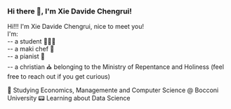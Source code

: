 ### Hi there 👋, I'm Xie Davide Chengrui!

Hi!!! I'm Xie Davide Chengrui, nice to meet you!<br/>
I'm:<br/>
-- a student 👨🏻‍💻<br/>
-- a maki chef 🍣<br/>
-- a pianist 🎹<br/>
-- a christian ⛪︎ belonging to the Ministry of Repentance and Holiness (feel free to reach out if you get curious)<br/>

🏫 Studying Economics, Managemente and Computer Science @ Bocconi University
📟 Learning about Data Science

<!--
**XieDavide/XieDavide** is a ✨ _special_ ✨ repository because its `README.md` (this file) appears on your GitHub profile.

Here are some ideas to get you started:

- 🔭 I’m currently working on ...
- 🌱 I’m currently learning ...
- 👯 I’m looking to collaborate on ...
- 🤔 I’m looking for help with ...
- 💬 Ask me about ...
- 📫 How to reach me: ...
- 😄 Pronouns: ...
- ⚡ Fun fact: ...
-->

